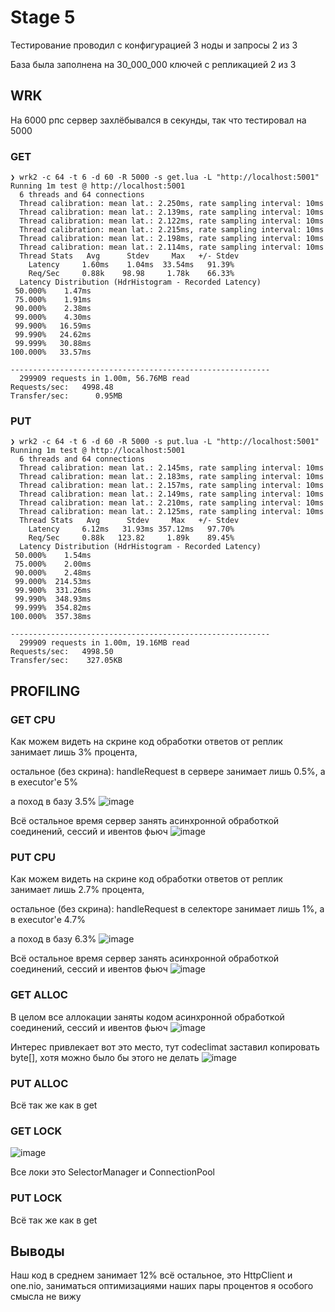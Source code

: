 # Stage 5
Тестирование проводил c конфигурацией 3 ноды и запросы 2 из 3

База была заполнена на 30_000_000 ключей с репликацией 2 из 3

## WRK
На 6000 рпс сервер захлёбывался в секунды, так что тестировал на 5000

### GET
```
❯ wrk2 -c 64 -t 6 -d 60 -R 5000 -s get.lua -L "http://localhost:5001"
Running 1m test @ http://localhost:5001
  6 threads and 64 connections
  Thread calibration: mean lat.: 2.250ms, rate sampling interval: 10ms
  Thread calibration: mean lat.: 2.139ms, rate sampling interval: 10ms
  Thread calibration: mean lat.: 2.122ms, rate sampling interval: 10ms
  Thread calibration: mean lat.: 2.215ms, rate sampling interval: 10ms
  Thread calibration: mean lat.: 2.198ms, rate sampling interval: 10ms
  Thread calibration: mean lat.: 2.114ms, rate sampling interval: 10ms
  Thread Stats   Avg      Stdev     Max   +/- Stdev
    Latency     1.60ms    1.04ms  33.54ms   91.39%
    Req/Sec     0.88k    98.98     1.78k    66.33%
  Latency Distribution (HdrHistogram - Recorded Latency)
 50.000%    1.47ms
 75.000%    1.91ms
 90.000%    2.38ms
 99.000%    4.30ms
 99.900%   16.59ms
 99.990%   24.62ms
 99.999%   30.88ms
100.000%   33.57ms

----------------------------------------------------------
  299909 requests in 1.00m, 56.76MB read
Requests/sec:   4998.48
Transfer/sec:      0.95MB

```
### PUT

```
❯ wrk2 -c 64 -t 6 -d 60 -R 5000 -s put.lua -L "http://localhost:5001"
Running 1m test @ http://localhost:5001
  6 threads and 64 connections
  Thread calibration: mean lat.: 2.145ms, rate sampling interval: 10ms
  Thread calibration: mean lat.: 2.183ms, rate sampling interval: 10ms
  Thread calibration: mean lat.: 2.157ms, rate sampling interval: 10ms
  Thread calibration: mean lat.: 2.149ms, rate sampling interval: 10ms
  Thread calibration: mean lat.: 2.210ms, rate sampling interval: 10ms
  Thread calibration: mean lat.: 2.125ms, rate sampling interval: 10ms
  Thread Stats   Avg      Stdev     Max   +/- Stdev
    Latency     6.12ms   31.93ms 357.12ms   97.70%
    Req/Sec     0.88k   123.82     1.89k    89.45%
  Latency Distribution (HdrHistogram - Recorded Latency)
 50.000%    1.54ms
 75.000%    2.00ms
 90.000%    2.48ms
 99.000%  214.53ms
 99.900%  331.26ms
 99.990%  348.93ms
 99.999%  354.82ms
100.000%  357.38ms

----------------------------------------------------------
  299909 requests in 1.00m, 19.16MB read
Requests/sec:   4998.50
Transfer/sec:    327.05KB

```

## PROFILING

### GET CPU

Как можем видеть на скрине код обработки ответов от реплик занимает лишь 3% процента,

остальное (без скрина): handleRequest в сервере занимает лишь 0.5%, а в executor'е 5%

а поход в базу 3.5%
![image](get-cpu-replica.png)

Всё остальное время сервер занять асинхронной обработкой соединений, сессий и ивентов фьюч
![image](get-cpu.png)

### PUT CPU

Как можем видеть на скрине код обработки ответов от реплик занимает лишь 2.7% процента,

остальное (без скрина): handleRequest в селекторе занимает лишь 1%, а в executor'е 4.7%

а поход в базу 6.3%
![image](put-cpu-replica.png)


Всё остальное время сервер занять асинхронной обработкой соединений, сессий и ивентов фьюч
![image](put-cpu.png)

### GET ALLOC

В целом все аллокации заняты кодом асинхронной обработкой соединений, сессий и ивентов фьюч
![image](get-alloc-all.png)

Интерес привлекает вот это место, тут codeclimat заставил копировать byte[], хотя можно было бы этого не делать
![image](get-alloc.png)

### PUT ALLOC

Всё так же как в get

### GET LOCK

![image](get-lock.png)

Все локи это SelectorManager и ConnectionPool

### PUT LOCK

Всё так же как в get


## Выводы

Наш код в среднем занимает 12% всё остальное, это HttpClient и one.nio, заниматься оптимизациями наших пары процентов
я особого смысла не вижу

